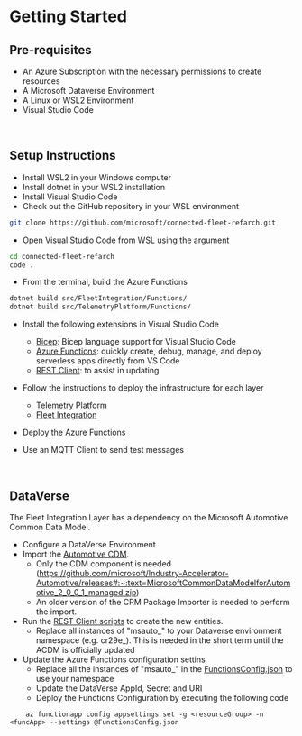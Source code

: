 # Getting Started

## Pre-requisites
- An Azure Subscription with the necessary permissions to create resources 
- A Microsoft Dataverse Environment
- A Linux or WSL2 Environment 
- Visual Studio Code 

<br/>

## Setup Instructions
- Install WSL2 in your Windows computer
- Install dotnet in your WSL2 installation
- Install Visual Studio Code
- Check out the GitHub repository in your WSL environment

``` bash
git clone https://github.com/microsoft/connected-fleet-refarch.git
```

- Open Visual Studio Code from WSL using the argument

``` bash
cd connected-fleet-refarch
code .
```

- From the terminal, build the Azure Functions

``` bash
dotnet build src/FleetIntegration/Functions/
dotnet build src/TelemetryPlatform/Functions/
```

- Install the following extensions in Visual Studio Code
    - [Bicep](https://marketplace.visualstudio.com/items?itemName=ms-azuretools.vscode-bicep): Bicep language support for Visual Studio Code
    - [Azure Functions](https://marketplace.visualstudio.com/items?itemName=ms-azuretools.vscode-azurefunctions): quickly create, debug, manage, and deploy serverless apps directly from VS Code
    - [REST Client](https://marketplace.visualstudio.com/items?itemName=humao.rest-client): to assist in updating
- Follow the instructions to deploy the infrastructure for each layer
    - [Telemetry Platform](../infra/deployment/TelemetryPlatform/)
    - [Fleet Integration](../infra/deployment/FleetIntegration/)

- Deploy the Azure Functions
- Use an MQTT Client to send test messages 

<br/>

## DataVerse
The Fleet Integration Layer has a dependency on the Microsoft Automotive Common Data Model.

- Configure a DataVerse Environment
- Import the [Automotive CDM](https://github.com/microsoft/Industry-Accelerator-Automotive/releases).   
    - Only the CDM component is needed (https://github.com/microsoft/Industry-Accelerator-Automotive/releases#:~:text=MicrosoftCommonDataModelforAutomotive_2_0_0_1_managed.zip)
    - An older version of the CRM Package Importer is needed to perform the import.  
- Run the [REST Client scripts](../src/Utils/RESTClient/DataVerse.http) to create the new entities. 
    - Replace all instances of "msauto_" to your Dataverse environment namespace (e.g. cr29e_).  This is needed in the short term until the ACDM is officially updated
- Update the Azure Functions configuration settins
    - Replace all the instances of "msauto_" in the [FunctionsConfig.json](../src/FleetIntegration/Functions/FunctionsConfig.json) to use your namespace
    - Update the DataVerse AppId, Secret and URI
    - Deploy the Functions Configuration by executing the following code

``` 
    az functionapp config appsettings set -g <resourceGroup> -n <funcApp> --settings @FunctionsConfig.json
```